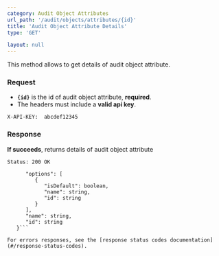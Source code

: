 ```yaml
---
category: Audit Object Attributes
url_path: '/audit/objects/attributes/{id}'
title: 'Audit Object Attribute Details'
type: 'GET'

layout: null
---
```


This method allows to get details of audit object attribute.

### Request

* **`{id}`** is the id of audit object attribute, **required**.
* The headers must include a **valid api key**.

```X-API-KEY:  abcdef12345```

### Response

**If succeeds**, returns details of audit object attribute

```Status: 200 OK```

```{
      "options": [
         {
            "isDefault": boolean,
            "name": string,
            "id": string
         }
      ],
      "name": string,
      "id": string
   }```

For errors responses, see the [response status codes documentation](#/response-status-codes).
